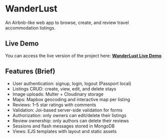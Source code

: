 # WanderLust

An Airbnb-like web app to browse, create, and review travel accommodation listings.

## Live Demo
You can access the live version of the project here: [**WanderLust Live Demo**](https://project-wanderlust-u6a7.onrender.com/listings)

## Features (Brief)
- User authentication: signup, login, logout (Passport local)
- Listings CRUD: create, view, edit, and delete stays
- Image uploads: Multer + Cloudinary storage
- Maps: Mapbox geocoding and interactive map per listing
- Reviews: 1–5 star ratings with comments
- Validation: Joi-based server-side validation for forms
- Authorization: only owners can edit/delete their listings
- Review ownership: only authors can delete their reviews
- Sessions and flash messages stored in MongoDB
- Views: EJS templates with layout and static assets

